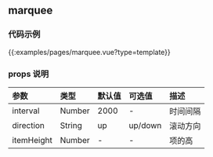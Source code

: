
## marquee

### 代码示例

{{:examples/pages/marquee.vue?type=template}}

### props 说明 

| 参数      |类型| 默认值    | 可选值|描述    |
|:-------- | :--------|:--------  |:--------|:---------|
|interval|Number|2000|-|时间间隔| 
|direction|String|up|up/down|滚动方向| 
|itemHeight|Number|-|-|项的高| 
